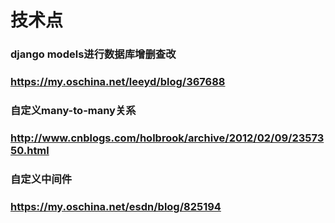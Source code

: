 # 技术点
### django models进行数据库增删查改
### https://my.oschina.net/leeyd/blog/367688
### 自定义many-to-many关系
### http://www.cnblogs.com/holbrook/archive/2012/02/09/2357350.html
### 自定义中间件
### https://my.oschina.net/esdn/blog/825194